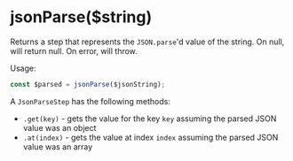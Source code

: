 # jsonParse($string)

Returns a step that represents the `JSON.parse`'d value of the string. On null,
will return null. On error, will throw.

Usage:

```ts
const $parsed = jsonParse($jsonString);
```

A `JsonParseStep` has the following methods:

- `.get(key)` - gets the value for the key `key` assuming the parsed JSON value
  was an object
- `.at(index)` - gets the value at index `index` assuming the parsed JSON value
  was an array
